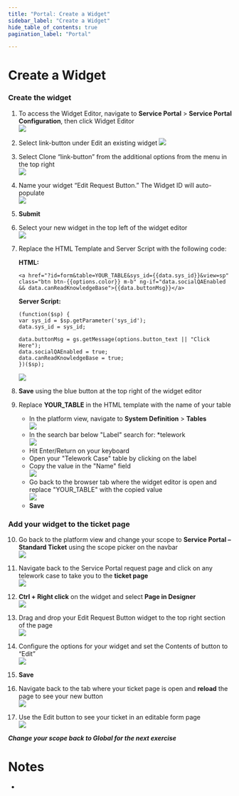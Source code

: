 ```yaml
---
title: "Portal: Create a Widget" 
sidebar_label: "Create a Widget"
hide_table_of_contents: true
pagination_label: "Portal" 

---
```

# Create a Widget




### Create the widget

1. To access the Widget Editor, navigate to **Service Portal** > **Service Portal Configuration**, then click Widget Editor  
![](./Button_Images/sp_config_widget_edit.png)  


2. Select link-button under Edit an existing widget
![](./Button_Images/sp_widget_edit_link_button.png)  


3. Select Clone “link-button” from the additional options from the menu in the top right  
![](./Button_Images/clone_link_button.png)  


4. Name your widget “Edit Request Button.”  The Widget ID will auto-populate  
![](./Button_Images/clone_widget.png)  


5. **Submit**  


6. Select your new widget in the top left of the widget editor  
![](./Button_Images/widget_select_edit_req.png)  


7. Replace the HTML Template and Server Script with the following code:

    **HTML:**  
    ```
    <a href="?id=form&table=YOUR_TABLE&sys_id={{data.sys_id}}&view=sp" class="btn btn-{{options.color}} m-b" ng-if="data.socialQAEnabled && data.canReadKnowledgeBase">{{data.buttonMsg}}</a>
    ```


    **Server Script:**  
    ```
    (function($sp) {
    var sys_id = $sp.getParameter('sys_id');
    data.sys_id = sys_id; 

    data.buttonMsg = gs.getMessage(options.button_text || "Click Here");
    data.socialQAEnabled = true;
    data.canReadKnowledgeBase = true;
    })($sp);
    ```  

    ![](./Button_Images/widget_editor_edit_req.png)  


8. **Save** using the blue button at the top right of the widget editor

9. Replace **YOUR_TABLE** in the HTML template with the name of your table
    
    - In the platform view, navigate to **System Definition** > **Tables**  
    ![](./Button_Images/nav_tables.png)  
    - In the search bar below "Label" search for: *telework  
    ![](./Button_Images/table_search_telework.png)  
    - Hit Enter/Return on your keyboard  
    - Open your "Telework Case" table by clicking on the label  
    - Copy the value in the "Name" field  
    ![](./Button_Images/copy_table_name.png)  
    - Go back to the browser tab where the widget editor is open and replace "YOUR_TABLE" with the copied value  
    ![](./Button_Images/your_table_paste.png)  
    - **Save**
 

### Add your widget to the ticket page

10. Go back to the platform view and change your scope to **Service Portal – Standard Ticket** using the scope picker on the navbar  
![](./Button_Images/scope_picker.png)  


11. Navigate back to the Service Portal request page and click on any telework case to take you to the **ticket page**  
![](./Button_Images/oob_ticket.png)  


12. **Ctrl + Right click** on the widget and select **Page in Designer**  
![](./Button_Images/page_in_designer.png)  


13. Drag and drop your Edit Request Button widget to the top right section of the page  
![](./Button_Images/edit_req_add_to_page.png)  


14. Configure the options for your widget and set the Contents of button to “Edit”  
![](./Button_Images/edit_req_options.png)  


15. **Save**  


16. Navigate back to the tab where your ticket page is open and **reload** the page to see your new button  
![](./Button_Images/new_ticket_pg.png)  


17. Use the Edit button to see your ticket in an editable form page  
![](./Button_Images/edit_ticket_pg.png)  



***Change your scope back to Global for the next exercise***





# Notes 

 - 
 
